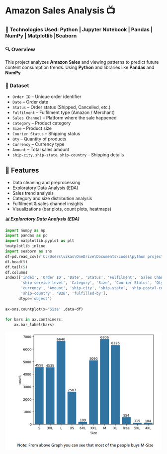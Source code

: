 # **Amazon Sales Analysis 📺**  

### 🚀 **Technologies Used:** Python | Jupyter Notebook | Pandas | NumPy  | Matplotlib |Seaborn

### **🔍 Overview**  
This project analyzes **Amazon Sales** and viewing patterns to predict future content consumption trends. Using **Python** and libraries like **Pandas** and **NumPy**

### **📂 Dataset**  
- `Order ID` – Unique order identifier  
- `Date` – Order date  
- `Status` – Order status (Shipped, Cancelled, etc.)  
- `Fulfilment` – Fulfilment type (Amazon / Merchant)  
- `Sales Channel` – Platform where the sale happened  
- `Category` – Product category  
- `Size` – Product size  
- `Courier Status` – Shipping status  
- `Qty` – Quantity of products  
- `Currency` – Currency type  
- `Amount` – Total sales amount  
- `ship-city`, `ship-state`, `ship-country` – Shipping details  

## 🚀 Features
- Data cleaning and preprocessing
- Exploratory Data Analysis (EDA)
- Sales trend analysis
- Category and size distribution analysis
- Fulfilment & sales channel insights
- Visualizations (bar plots, count plots, heatmaps)

***📊 Exploratory Data Analysis (EDA)***

```python
import numpy as np
import pandas as pd
import matplotlib.pyplot as plt 
%matplotlib inline
import seaborn as sns
df=pd.read_csv(r'C:\Users\vikas\OneDrive\Documents\codes\python project\Python_Amazon_Sales_Analysis-main\Amazon Sale Report.csv',encoding= 'unicode_escape')
df.head(5)
df.tail(5)
df.columns
Index(['index', 'Order ID', 'Date', 'Status', 'Fulfilment', 'Sales Channel',
       'ship-service-level', 'Category', 'Size', 'Courier Status', 'Qty',
       'currency', 'Amount', 'ship-city', 'ship-state', 'ship-postal-code',
       'ship-country', 'B2B', 'fulfilled-by'],
      dtype='object')

ax=sns.countplot(x='Size' ,data=df)

for bars in ax.containers:
    ax.bar_label(bars)
```
![logo](https://github.com/vikash-013/Amazon-Sales-Analysis/blob/main/Screenshot%202025-09-15%20142322.png)
    
